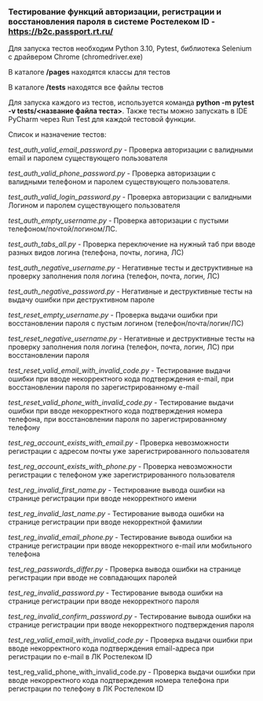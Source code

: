 ### Тестирование функций авторизации, регистрации и восстановления пароля в системе Ростелеком ID - https://b2c.passport.rt.ru/

Для запуска тестов необходим Python 3.10, Pytest, библиотека Selenium с драйвером Chrome (chromedriver.exe)

В каталоге **/pages** находятся классы для тестов

В каталоге **/tests** находятся все файлы тестов

Для запуска каждого из тестов, используется команда 
**python -m pytest -v tests/<название файла теста>**. 
Также тесты можно запускать в IDE PyCharm через Run Test для каждой тестовой функции. 


Список и назначение тестов:

*test_auth_valid_email_password.py* - Проверка авторизации с валидными email и паролем существующего пользователя

*test_auth_valid_phone_password.py* - Проверка авторизации с валидными телефоном и паролем существующего пользователя. 

*test_auth_valid_login_password.py* - Проверка авторизации с валидными Логином и паролем существующего пользователя
 
*test_auth_empty_username.py* - Проверка авторизации с пустыми телефоном/почтой/логином/ЛС.

*test_auth_tabs_all.py* - Проверка переключение на нужный таб при вводе разных видов логина (телефона, почты, логина, ЛС)

*test_auth_negative_username.py* - Негативные тесты и деструктивные на проверку заполнения поля логина (телефон, почта, логин, ЛС)

*test_auth_negative_password.py* - Негативные и деструктивные тесты на выдачу ошибки при деструктивном пароле


*test_reset_empty_username.py* - Проверка выдачи ошибки при восстановлении пароля с пустым логином (телефон/почта/логин/ЛС)

*test_reset_negative_username.py* - Негативные и деструктивные тесты на проверку заполнения поля логина (телефон, почта, логин, ЛС) при восстановлении пароля

*test_reset_valid_email_with_invalid_code.py* - Тестирование выдачи ошибки при вводе некорректного кода подтверждения e-mail, при восстановлении пароля по зарегистрированному e-mail 

*test_reset_valid_phone_with_invalid_code.py* - Тестирование выдачи ошибки при вводе некорректного кода подтверждения номера телефона, при восстановлении пароля по зарегистрированному телефону 


*test_reg_account_exists_with_email.py* - Проверка невозможности регистрации с адресом почты уже зарегистрированного пользователя

*test_reg_account_exists_with_phone.py* - Проверка невозможности регистрации с телефоном уже зарегистрированного пользователя

*test_reg_invalid_first_name.py* - Тестирование вывода ошибки  на странице регистрации при вводе некорректного имени

*test_reg_invalid_last_name.py* - Тестирование вывода ошибки  на странице регистрации при вводе некорректной фамилии

*test_reg_invalid_email_phone.py* - Тестирование вывода ошибки на странице регистрации при вводе некорректного e-mail или мобильного телефона

*test_reg_passwords_differ.py* - Проверка вывода ошибки на странице регистрации при вводе не совпадающих паролей

*test_reg_invalid_password.py* - Тестирование вывода ошибки на странице регистрации при вводе некорректного пароля

*test_reg_invalid_confirm_password.py* - Тестирование вывода ошибки на странице регистрации при вводе некорректного подтверждения пароля

*test_reg_valid_email_with_invalid_code.py* - Проверка выдачи ошибки при вводе некорректного кода подтверждения email-адреса при регистрации по e-mail в ЛК Ростелеком ID

test_reg_valid_phone_with_invalid_code.py - Проверка выдачи ошибки при вводе некорректного кода подтверждения номера телефона при регистрации по телефону в ЛК Ростелеком ID

